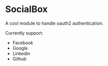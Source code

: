 # SocialBox

A cool module to handle oauth2 authentication.

Currently support:

* Facebook
* Google
* Linkedin
* Github
